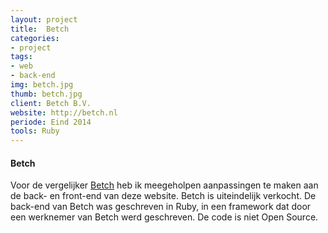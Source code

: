 ```yaml
---
layout: project
title:  Betch
categories:
- project
tags:
- web
- back-end
img: betch.jpg
thumb: betch.jpg
client: Betch B.V.
website: http://betch.nl
periode: Eind 2014
tools: Ruby
---
```


#### Betch

Voor de vergelijker [Betch](http://betch.nl/) heb ik meegeholpen aanpassingen te maken aan de back- en front-end van deze website. Betch is uiteindelijk verkocht.
De back-end van Betch was geschreven in Ruby, in een framework dat door een werknemer van Betch werd geschreven. De code is niet Open Source.
